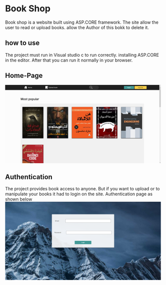 # Book Shop 
Book shop is a website built using ASP.CORE framework. The site allow the user to read or upload books.  allow the Author of this bokk to delete it.

## how to use
The project must run in Visual studio c to run correctly. installing ASP.CORE in the editor. After that you can run it normally in your browser.

## Home-Page
<img src='assets/homepage.png' />

## Authentication
The project provides book access to anyone. But if you want to upload or to manipulate your books it had to login on the site. Authentication page as shown below
<img src='assets/auth.png' />
